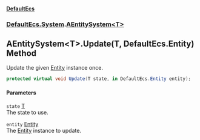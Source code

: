 #### [DefaultEcs](./index.md 'index')
### [DefaultEcs.System](./DefaultEcs-System.md 'DefaultEcs.System').[AEntitySystem&lt;T&gt;](./DefaultEcs-System-AEntitySystem-T-.md 'DefaultEcs.System.AEntitySystem&lt;T&gt;')
## AEntitySystem&lt;T&gt;.Update(T, DefaultEcs.Entity) Method
Update the given [Entity](./DefaultEcs-Entity.md 'DefaultEcs.Entity') instance once.  
```C#
protected virtual void Update(T state, in DefaultEcs.Entity entity);
```
#### Parameters
<a name='DefaultEcs-System-AEntitySystem-T--Update(T_DefaultEcs-Entity)-state'></a>
`state` [T](./DefaultEcs-System-AEntitySystem-T-.md#DefaultEcs-System-AEntitySystem-T--T 'DefaultEcs.System.AEntitySystem&lt;T&gt;.T')  
The state to use.  
  
<a name='DefaultEcs-System-AEntitySystem-T--Update(T_DefaultEcs-Entity)-entity'></a>
`entity` [Entity](./DefaultEcs-Entity.md 'DefaultEcs.Entity')  
The [Entity](./DefaultEcs-Entity.md 'DefaultEcs.Entity') instance to update.  
  
